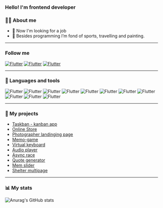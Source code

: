 ### Hello! I'm frontend developer

### 👨‍💻 About me
- 🔭 Now I'm looking for a job
- 🥊 Besides programming I’m fond of sports, travelling and painting.


---
### Follow me
[![Flutter](https://img.shields.io/badge/-LinkedIn-0045CB?style=for-the-badge&logo=LinkedIn&&logoColor=0000000)](https://www.linkedin.com/in/lizaveta-petrova-4b1991220/)
[![Flutter](https://img.shields.io/badge/-telegram-027AE9?style=for-the-badge&logo=Telegram&&logoColor=0000000)](https://t.me/its_magellan)
[![Flutter](https://img.shields.io/badge/-gmail-EB1D00?style=for-the-badge&logo=Gmail&&logoColor=FFFFFF)](mailto:goldgalider@gmail.com)


---

### 🔧 Languages and tools
![Flutter](https://img.shields.io/badge/-javascript-000000?style=for-the-badge&logo=javascript&&logoColor=0000000)
![Flutter](https://img.shields.io/badge/-typescript-000000?style=for-the-badge&logo=typescript&&logoColor=0000000)
![Flutter](https://img.shields.io/badge/-react-000000?style=for-the-badge&logo=react&&logoColor=0000000)
![Flutter](https://img.shields.io/badge/-github-000000?style=for-the-badge&logo=github&&logoColor=0000000)
![Flutter](https://img.shields.io/badge/-wordpress-000000?style=for-the-badge&logo=wordpress&&logoColor=0000000)
![Flutter](https://img.shields.io/badge/-html5-000000?style=for-the-badge&logo=html5&&logoColor=0000000)
![Flutter](https://img.shields.io/badge/-css-000000?style=for-the-badge&logo=css3&&logoColor=0000000)
![Flutter](https://img.shields.io/badge/-sass-000000?style=for-the-badge&logo=Sass&&logoColor=0000000)
![Flutter](https://img.shields.io/badge/-figma-000000?style=for-the-badge&logo=figma&&logoColor=0000000)
![Flutter](https://img.shields.io/badge/-photoshop-000000?style=for-the-badge&logo=adobephotoshop&&logoColor=0000000)
![Flutter](https://img.shields.io/badge/-illustrator-000000?style=for-the-badge&logo=adobeillustrator&&logoColor=0000000)

---
### 🧩 My projects
- [Taskban - kanban app](https://team-taskban.netlify.app/)
- [Online Store](https://rolling-scopes-school.github.io/lizaveta01-JSFE2022Q1/online-store/index.html)
- [Photographer landinging page](https://rolling-scopes-school.github.io/lizaveta01-JSFEPRESCHOOL/portfolio/)
- [Memo-game](https://lizaveta01.github.io/memory-game/)
- [Virtual keyboard](https://lizaveta01.github.io/virtual-keyboard/src/)
- [Audio player](https://lizaveta01.github.io/Movie_App/)
- [Async race](https://rolling-scopes-school.github.io/lizaveta01-JSFE2022Q1/async-race/)
- [Quote generator](https://rolling-scopes-school.github.io/lizaveta01-JSFEPRESCHOOL/quotes/)
- [Mem slider](https://lizaveta01.github.io/cssMemSlider/cssMemSlider/)
- [Shelter multipage](https://rolling-scopes-school.github.io/lizaveta01-JSFE2022Q1/shelter/pages/main/)

---
### 📊 My stats
![Anurag's GitHub stats](https://github-readme-stats.vercel.app/api?username=Lizaveta01&theme=highcontrast&show_icons=true)
